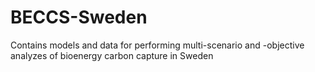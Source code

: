 # BECCS-Sweden
Contains models and data for performing multi-scenario and -objective analyzes of bioenergy carbon capture in Sweden 
